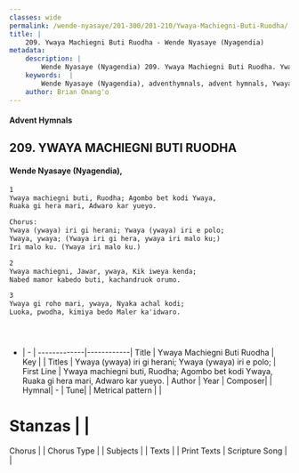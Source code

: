 ```yaml
---
classes: wide
permalink: /wende-nyasaye/201-300/201-210/Ywaya-Machiegni-Buti-Ruodha/
title: |
    209. Ywaya Machiegni Buti Ruodha - Wende Nyasaye (Nyagendia)
metadata:
    description: |
        Wende Nyasaye (Nyagendia) 209. Ywaya Machiegni Buti Ruodha. Ywaya machiegni buti, Ruodha; Agombo bet kodi Ywaya, Ruaka gi hera mari, Adwaro kar yueyo.  Chorus: Ywaya (ywaya) iri gi herani; Ywaya (ywaya) iri e polo; Ywaya, ywaya; (Ywaya iri gi hera, ywaya iri malo ku;) Iri malo ku. (Ywaya iri malo ku.)  
    keywords:  |
        Wende Nyasaye (Nyagendia), adventhymnals, advent hymnals, Ywaya Machiegni Buti Ruodha, Ywaya machiegni buti, Ruodha; Agombo bet kodi Ywaya, Ruaka gi hera mari, Adwaro kar yueyo.. Ywaya (ywaya) iri gi herani; Ywaya (ywaya) iri e polo;
    author: Brian Onang'o
---
```


#### Advent Hymnals
## 209. YWAYA MACHIEGNI BUTI RUODHA
####  Wende Nyasaye (Nyagendia),

```txt
1
Ywaya machiegni buti, Ruodha; Agombo bet kodi Ywaya,
Ruaka gi hera mari, Adwaro kar yueyo.

Chorus:
Ywaya (ywaya) iri gi herani; Ywaya (ywaya) iri e polo;
Ywaya, ywaya; (Ywaya iri gi hera, ywaya iri malo ku;)
Iri malo ku. (Ywaya iri malo ku.)

2
Ywaya machiegni, Jawar, ywaya, Kik iweya kenda;
Nabed mamor kabedo buti, kachandruok orumo.

3
Ywaya gi roho mari, ywaya, Nyaka achal kodi;
Luoka, pwodha, kimiya bedo Maler ka'idwaro.





```

- |   -  |
-------------|------------|
Title | Ywaya Machiegni Buti Ruodha |
Key |  |
Titles | Ywaya (ywaya) iri gi herani; Ywaya (ywaya) iri e polo; |
First Line | Ywaya machiegni buti, Ruodha; Agombo bet kodi Ywaya, Ruaka gi hera mari, Adwaro kar yueyo. |
Author | 
Year | 
Composer| |
Hymnal|  - |
Tune|  |
Metrical pattern | |
# Stanzas |  |
Chorus |  |
Chorus Type |  |
Subjects | |
Texts |  |
Print Texts | 
Scripture Song |  |
    
